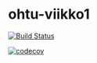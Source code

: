 # ohtu-viikko1

[![Build Status](https://travis-ci.org/lauimmon/ohtu-viikko1.svg?branch=master)](https://travis-ci.org/lauimmon/ohtu-viikko1)

[![codecov](https://codecov.io/gh/lauimmon/ohtu-viikko1/branch/master/graph/badge.svg)](https://codecov.io/gh/lauimmon/ohtu-viikko1)
